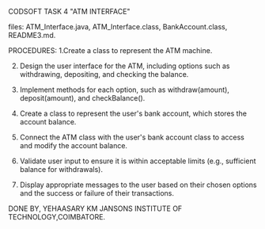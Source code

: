 CODSOFT TASK 4 "ATM INTERFACE"

files:
ATM_Interface.java,
ATM_Interface.class,
BankAccount.class,
README3.md.

PROCEDURES:
1.Create a class to represent the ATM machine.

2. Design the user interface for the ATM, including options such as withdrawing, depositing, and
checking the balance.

3. Implement methods for each option, such as withdraw(amount), deposit(amount), and
checkBalance().

4. Create a class to represent the user's bank account, which stores the account balance.

5. Connect the ATM class with the user's bank account class to access and modify the account
balance.

6. Validate user input to ensure it is within acceptable limits (e.g., sufficient balance for withdrawals).

7. Display appropriate messages to the user based on their chosen options and the success or failure
of their transactions.

DONE BY,
YEHAASARY KM
JANSONS INSTITUTE OF TECHNOLOGY,COIMBATORE.
